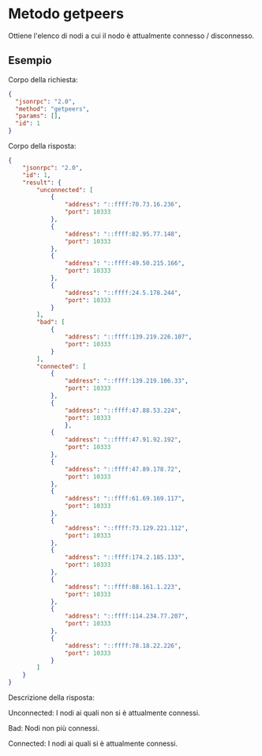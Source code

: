 # Metodo getpeers

Ottiene l'elenco di nodi a cui il nodo è attualmente connesso / disconnesso.

## Esempio

Corpo della richiesta:

```json
{
  "jsonrpc": "2.0",
  "method": "getpeers",
  "params": [],
  "id": 1
}
```

Corpo della risposta:

```json
{
    "jsonrpc": "2.0",
    "id": 1,
    "result": {
        "unconnected": [
            {
                "address": "::ffff:70.73.16.236",
                "port": 10333
            },
            {
                "address": "::ffff:82.95.77.148",
                "port": 10333
            },
            {
                "address": "::ffff:49.50.215.166",
                "port": 10333
            },
            {
                "address": "::ffff:24.5.178.244",
                "port": 10333
            }
        ],
        "bad": [
            {
                "address": "::ffff:139.219.226.107",
                "port": 10333
            }
        ],
        "connected": [
            {
                "address": "::ffff:139.219.106.33",
                "port": 10333
            },
            {
                "address": "::ffff:47.88.53.224",
                "port": 10333
                },
            {
                "address": "::ffff:47.91.92.192",
                "port": 10333
            },
            {
                "address": "::ffff:47.89.178.72",
                "port": 10333
            },
            {
                "address": "::ffff:61.69.169.117",
                "port": 10333
            },
            {
                "address": "::ffff:73.129.221.112",
                "port": 10333
            },
            {
                "address": "::ffff:174.2.185.133",
                "port": 10333
            },
            {
                "address": "::ffff:88.161.1.223",
                "port": 10333
            },
            {
                "address": "::ffff:114.234.77.207",
                "port": 10333
            },
            {
                "address": "::ffff:78.18.22.226",
                "port": 10333
            }
        ]
    }
}
```

Descrizione della risposta:

Unconnected: I nodi ai quali non si è attualmente connessi.

Bad: Nodi non più connessi.

Connected: I nodi ai quali si è attualmente connessi.
